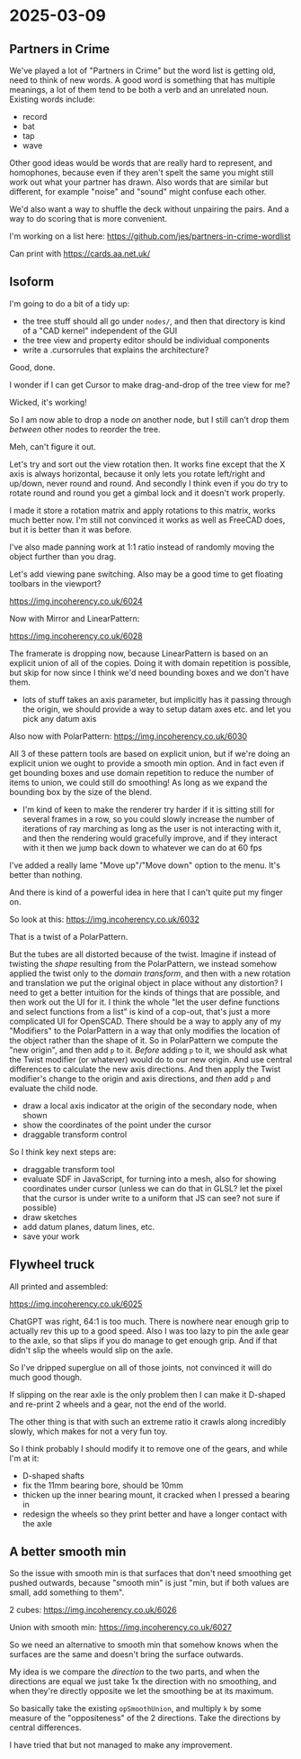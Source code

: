 # 2025-03-09

## Partners in Crime

We've played a lot of "Partners in Crime" but the word list is getting old,
need to think of new words. A good word is something that has multiple meanings,
a lot of them tend to be both a verb and an unrelated noun.
Existing words include:

 * record
 * bat
 * tap
 * wave

Other good ideas would be words that are really hard to represent, and homophones,
because even if they aren't spelt the same you might still work out what your
partner has drawn. Also words that are similar but different, for example
"noise" and "sound" might confuse each other.

We'd also want a way to shuffle the deck without unpairing the pairs. And a
way to do scoring that is more convenient.

I'm working on a list here: https://github.com/jes/partners-in-crime-wordlist

Can print with https://cards.aa.net.uk/

## Isoform

I'm going to do a bit of a tidy up:

 * the tree stuff should all go under `nodes/`, and then that directory is kind of a "CAD kernel" independent of the GUI
 * the tree view and property editor should be individual components
 * write a .cursorrules that explains the architecture?

Good, done.

I wonder if I can get Cursor to make drag-and-drop of the tree view for me?

Wicked, it's working!

So I am now able to drop a node *on* another node, but I still can't drop them
*between* other nodes to reorder the tree.

Meh, can't figure it out.

Let's try and sort out the view rotation then. It works fine except that the X axis
is always horizontal, because it only lets you rotate left/right and up/down, never
round and round. And secondly I think even if you do try to rotate round and round
you get a gimbal lock and it doesn't work properly.

I made it store a rotation matrix and apply rotations to this matrix, works much
better now. I'm still not convinced it works as well as FreeCAD does, but it is
better than it was before.

I've also made panning work at 1:1 ratio instead of randomly moving the object further
than you drag.

Let's add viewing pane switching. Also may be a good time to get floating toolbars
in the viewport?

https://img.incoherency.co.uk/6024

Now with Mirror and LinearPattern:

https://img.incoherency.co.uk/6028

The framerate is dropping now, because LinearPattern is based on an explicit union
of all of the copies. Doing it with domain repetition is possible, but skip for now
since I think we'd need bounding boxes and we don't have them.

 * lots of stuff takes an axis parameter, but implicitly has it passing through the origin, we should provide a way to setup datam axes etc. and let you pick any datum axis

Also now with PolarPattern: https://img.incoherency.co.uk/6030

All 3 of these pattern tools are based on explicit union, but if we're doing an
explicit union we ought to provide a smooth min option. And in fact even if get
bounding boxes and use domain repetition to reduce the number of items to union,
we could still do smoothing! As long as we expand the bounding box by the size of
the blend.

 * I'm kind of keen to make the renderer try harder if it is sitting still for several frames in a row, so you could slowly increase the number of iterations of ray marching as long as the user is not interacting with it, and then the rendering would gracefully improve, and if they interact with it then we jump back down to whatever we can do at 60 fps

I've added a really lame "Move up"/"Move down" option to the menu. It's better
than nothing.

And there is kind of a powerful idea in here that I can't quite put my finger on.

So look at this: https://img.incoherency.co.uk/6032

That is a twist of a PolarPattern.

But the tubes are all distorted because of the twist. Imagine if instead of twisting
the *shape* resulting from the PolarPattern, we instead somehow applied the twist
only to the *domain transform*, and then with a new rotation and translation we put
the original object in place without any distortion? I need to get a better intuition
for the kinds of things that are possible, and then work out the UI for it. I think
the whole "let the user define functions and select functions from a list" is kind
of a cop-out, that's just a more complicated UI for OpenSCAD. There should be a way
to apply any of my "Modifiers" to the PolarPattern in a way that only modifies the
location of the object rather than the shape of it. So in PolarPattern we compute
the "new origin", and then add `p` to it. *Before* adding `p` to it, we should ask
what the Twist modifier (or whatever) would do to our new origin. And use
central differences to calculate the new axis directions. And then apply the Twist
modifier's change to the origin and axis directions, and *then* add `p` and
evaluate the child node.

 * draw a local axis indicator at the origin of the secondary node, when shown
 * show the coordinates of the point under the cursor
 * draggable transform control

So I think key next steps are:

 * draggable transform tool
 * evaluate SDF in JavaScript, for turning into a mesh, also for showing coordinates under cursor (unless we can do that in GLSL? let the pixel that the cursor is under write to a uniform that JS can see? not sure if possible)
 * draw sketches
 * add datum planes, datum lines, etc.
 * save your work

## Flywheel truck

All printed and assembled:

https://img.incoherency.co.uk/6025

ChatGPT was right, 64:1 is too much. There is nowhere near enough grip to
actually rev this up to a good speed. Also I was too lazy to pin the
axle gear to the axle, so that slips if you do manage to get enough grip.
And if that didn't slip the wheels would slip on the axle.

So I've dripped superglue on all of those joints, not convinced it will do much
good though.

If slipping on the rear axle is the only problem then I can make it D-shaped and
re-print 2 wheels and a gear, not the end of the world.

The other thing is that with such an extreme ratio it crawls along incredibly
slowly, which makes for not a very fun toy.

So I think probably I should modify it to remove one of the gears, and while
I'm at it:

 * D-shaped shafts
 * fix the 11mm bearing bore, should be 10mm
 * thicken up the inner bearing mount, it cracked when I pressed a bearing in
 * redesign the wheels so they print better and have a longer contact with the axle

## A better smooth min

So the issue with smooth min is that surfaces that don't need smoothing get pushed outwards,
because "smooth min" is just "min, but if both values are small, add something to
them".

2 cubes: https://img.incoherency.co.uk/6026

Union with smooth min: https://img.incoherency.co.uk/6027

So we need an alternative to smooth min that somehow knows when the surfaces are the
same and doesn't bring the surface outwards.

My idea is we compare the *direction* to the two parts, and when the directions are
equal we just take 1x the direction with no smoothing, and when they're directly
opposite we let the smoothing be at its maximum.

So basically take the existing `opSmoothUnion`, and multiply `k` by some measure of
the "oppositeness" of the 2 directions. Take the directions by central differences.

I have tried that but not managed to make any improvement.
